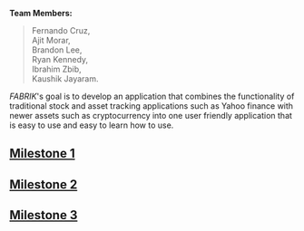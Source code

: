 **Team Members:**

> Fernando Cruz,                                                                                                                   
> Ajit Morar,                                                                        
> Brandon Lee,                          
> Ryan Kennedy,                        
> Ibrahim Zbib,                                                                   
> Kaushik Jayaram.

_FABRIK_'s goal is to develop an application that combines the functionality of traditional stock and asset tracking applications such as Yahoo finance with newer assets such as cryptocurrency into one user friendly application that is easy to use and easy to learn how to use.

## [Milestone 1](https://docs.google.com/document/d/1Gkk_KM_Rwr5IlpTnZ9iRSlZkPcUu0eP1jLXlz26bIdg/edit?usp=sharing)

## [Milestone 2](https://docs.google.com/document/d/1-_7p2jGdnlwxL2Km018s7W4V8ViZDClJKJM5Foo3f3M/edit?usp=sharing)

## [Milestone 3](https://docs.google.com/document/d/1BduENdPHzeMDJHQKwht9r_tq33Rf7nHm2rZWKmOUxZM/edit?usp=sharing)
   
